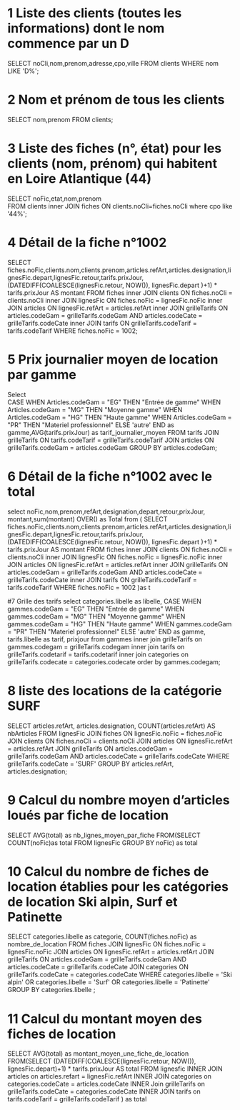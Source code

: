 # 1 Liste des clients (toutes les informations) dont le nom commence par un D  
SELECT noCli,nom,prenom,adresse,cpo,ville 
FROM clients 
WHERE nom LIKE 'D%';

# 2 Nom et prénom de tous les clients
SELECT nom,prenom
FROM clients;

# 3 Liste des fiches (n°, état) pour les clients (nom, prénom) qui habitent en Loire Atlantique (44)
SELECT noFic,etat,nom,prenom    
FROM clients
inner JOIN fiches ON clients.noCli=fiches.noCli
where cpo like '44%';

# 4 Détail de la fiche n°1002 
SELECT 
    fiches.noFic,clients.nom,clients.prenom,articles.refArt,articles.designation,lignesFic.depart,lignesFic.retour,tarifs.prixJour,(DATEDIFF(COALESCE(lignesFic.retour, NOW()), lignesFic.depart )+1)  * tarifs.prixJour  AS montant 
FROM fiches
inner JOIN clients ON fiches.noCli = clients.noCli
inner JOIN lignesFic ON fiches.noFic = lignesFic.noFic
inner JOIN articles ON lignesFic.refArt = articles.refArt
inner JOIN grilleTarifs ON articles.codeGam = grilleTarifs.codeGam AND articles.codeCate = grilleTarifs.codeCate
inner JOIN tarifs ON grilleTarifs.codeTarif = tarifs.codeTarif
WHERE fiches.noFic = 1002;

# 5 Prix journalier moyen de location par gamme
Select  
CASE 
    WHEN Articles.codeGam = "EG" THEN "Entrée de gamme" 
    WHEN Articles.codeGam = "MG" THEN "Moyenne gamme"
    WHEN Articles.codeGam = "HG" THEN "Haute gamme"
    WHEN Articles.codeGam = "PR" THEN "Materiel professionnel"
    ELSE  'autre'
END as gamme,AVG(tarifs.prixJour) as tarif_journalier_moyen
FROM tarifs
JOIN grilleTarifs ON tarifs.codeTarif = grilleTarifs.codeTarif
JOIN articles ON grilleTarifs.codeGam = articles.codeGam
GROUP BY articles.codeGam;

# 6 Détail de la fiche n°1002 avec le total
select 
    noFic,nom,prenom,refArt,designation,depart,retour,prixJour, montant,sum(montant) OVER() as Total
from (
SELECT 
    fiches.noFic,clients.nom,clients.prenom,articles.refArt,articles.designation,lignesFic.depart,lignesFic.retour,tarifs.prixJour,(DATEDIFF(COALESCE(lignesFic.retour, NOW()), lignesFic.depart )+1)  * tarifs.prixJour  AS montant 
FROM fiches
inner JOIN clients ON fiches.noCli = clients.noCli
inner JOIN lignesFic ON fiches.noFic = lignesFic.noFic
inner JOIN articles ON lignesFic.refArt = articles.refArt
inner JOIN grilleTarifs ON articles.codeGam = grilleTarifs.codeGam AND articles.codeCate = grilleTarifs.codeCate
inner JOIN tarifs ON grilleTarifs.codeTarif = tarifs.codeTarif
WHERE fiches.noFic = 1002
)as t

#7 Grille des tarifs
select categories.libelle as libelle, 
CASE 
    WHEN gammes.codeGam = "EG" THEN "Entrée de gamme" 
    WHEN gammes.codeGam = "MG" THEN "Moyenne gamme"
    WHEN gammes.codeGam = "HG" THEN "Haute gamme"
    WHEN gammes.codeGam = "PR" THEN "Materiel professionnel"
    ELSE  'autre'
END as gamme, tarifs.libelle as tarif, prixjour
from gammes
inner join grilleTarifs on gammes.codegam = grilleTarifs.codegam
inner join tarifs on grilleTarifs.codetarif = tarifs.codetarif
inner join categories on grilleTarifs.codecate = categories.codecate
order by gammes.codegam;

# 8 liste des locations de la catégorie SURF
SELECT articles.refArt, articles.designation, COUNT(articles.refArt) AS nbArticles
FROM lignesFic
JOIN fiches ON lignesFic.noFic = fiches.noFic
JOIN clients ON fiches.noCli = clients.noCli
JOIN articles ON lignesFic.refArt = articles.refArt
JOIN grilleTarifs ON articles.codeGam = grilleTarifs.codeGam AND articles.codeCate = grilleTarifs.codeCate
WHERE grilleTarifs.codeCate = 'SURF'
GROUP BY articles.refArt, articles.designation;

# 9 Calcul du nombre moyen d’articles loués par fiche de location
SELECT AVG(total) as nb_lignes_moyen_par_fiche
FROM(SELECT COUNT(noFic)as total
FROM lignesFic
GROUP BY noFic) as total


# 10 Calcul du nombre de fiches de location établies pour les catégories de location Ski alpin, Surf et Patinette
SELECT categories.libelle as categorie, COUNT(fiches.noFic) as nombre_de_location
FROM fiches
JOIN lignesFic ON fiches.noFic = lignesFic.noFic
JOIN articles ON lignesFic.refArt = articles.refArt
JOIN grilleTarifs ON articles.codeGam = grilleTarifs.codeGam AND articles.codeCate = grilleTarifs.codeCate
JOIN categories ON grilleTarifs.codeCate = categories.codeCate
WHERE categories.libelle = 'Ski alpin' OR categories.libelle = 'Surf' OR categories.libelle = 'Patinette'
GROUP BY categories.libelle ; 

# 11 Calcul du montant moyen des fiches de location
SELECT AVG(total) as montant_moyen_une_fiche_de_location
FROM(SELECT (DATEDIFF(COALESCE(lignesFic.retour, NOW()), lignesFic.depart)+1) * tarifs.prixJour AS total
FROM lignesfic
INNER JOIN articles on articles.refart = lignesFic.refArt
INNER JOIN categories on categories.codeCate = articles.codeCate
INNER Join grilleTarifs on grilleTarifs.codeCate = categories.codeCate
INNER JOIN tarifs on tarifs.codeTarif = grilleTarifs.codeTarif
) as total
